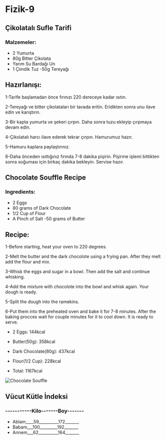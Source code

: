 # Fizik-9

## Çikolatalı Sufle Tarifi
### Malzemeler:
- 2 Yumurta
- 80g Bitter Çikolata
- Yarım Su Bardağı Un
- 1 Çimdik Tuz
-50g Tereyağı

## Hazırlanışı:
1-Tarife başlamadan önce fırınızı 220 dereceye kadar ısıtın.

2-Tereyağı ve bitter çikolataları bir tavada eritin. Eridikten sonra unu ilave edin ve karıştırın.

3-Bir kapta yumurta ve şekeri çırpın. Daha sonra tuzu ekleyip çırpmaya devam edin.

4-Çikolatalı harcı ilave ederek tekrar çırpın. Hamurumuz hazır.

5-Hamuru kaplara paylaştırınız.

6-Daha önceden ısıttığınız  fırında 7-8 dakika pişirin. Pişirme işlemi bittikten sonra soğuması için birkaç dakika bekleyin. Servise hazır.



## Chocolate Souffle Recipe
### Ingredients:
- 2 Eggs
- 80 grams of Dark Chocolate
- 1/2 Cup of Flour
- A Pinch of Salt
-50 grams of Butter
## Recipe:
1-Before starting, heat your oven to 220 degrees.

2-Melt the butter and the dark chocolote using a frying pan. After they melt add the flour and mix.

3-Whisk the eggs and sugar in a bowl. Then add the salt and continue whisking.

4-Add the mixture with chocolote into the bowl and whisk again. Your dough is ready.

5-Split the dough into the ramekins.

6-Put them into the preheated oven and bake it for 7-8 minutes. After the baking procces wait for couple minutes for it to cool down. It is ready to serve. 

- 2 Eggs:               144kcal
- Butter(50g):          358kcal
- Dark Chocolate(80g):  437kcal
- Flour(1/2 Cup):       228kcal

- Total:                1167kcal

![Chocolate Souffle](https://www.google.com/url?sa=i&url=https%3A%2F%2Fwww.yemeksefi.com%2Fyemek-tarifi%2Fcikolatali-sufle-tarifi&psig=AOvVaw0iZ_c3rCLFO4PC3mKL18cA&ust=1586194169295000&source=images&cd=vfe&ved=0CAIQjRxqFwoTCPi_tPTn0egCFQAAAAAdAAAAABAD
)




## Vücut Kütle İndeksi
### -----------Kilo-------Boy-------
- Ablam____59__________172_______
- Babam___100_________192_______
- Annem___62__________164_______ 

